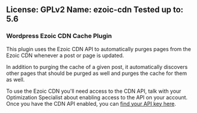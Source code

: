 License: GPLv2
Name: ezoic-cdn
Tested up to: 5.6
---
### Wordpress Ezoic CDN Cache Plugin

This plugin uses the Ezoic CDN API to automatically purges pages from the Ezoic CDN whenever a post or page is updated.

In addition to purging the cache of a given post, it automatically discovers other pages that should be purged as well and purges the cache for them as well.

To use the Ezoic CDN you'll need access to the CDN API, talk with your Optimization Specialist about enabling access to the API on your account.  Once you have the CDN API enabled, you can [find your API key here](https://pubdash.ezoic.com/settings/apigateway/app?action=load).